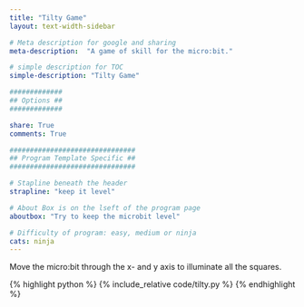 ```yaml
---
title: "Tilty Game"
layout: text-width-sidebar

# Meta description for google and sharing
meta-description:  "A game of skill for the micro:bit."

# simple description for TOC
simple-description: "Tilty Game"

#############
## Options ##
#############

share: True
comments: True

###############################
## Program Template Specific ##
###############################

# Stapline beneath the header
strapline: "keep it level"

# About Box is on the lseft of the program page
aboutbox: "Try to keep the microbit level"

# Difficulty of program: easy, medium or ninja
cats: ninja
---
```


Move the micro:bit through the x- and y axis to illuminate all the squares. 

{% highlight python %}
{% include_relative code/tilty.py %}
{% endhighlight %}
